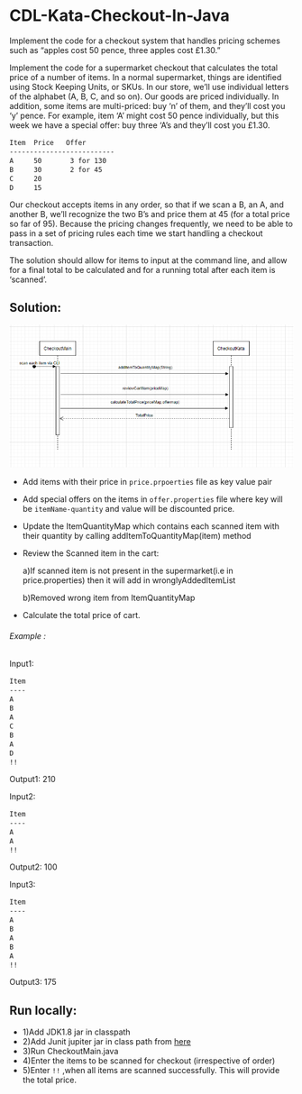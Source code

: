 # CDL-Kata-Checkout-In-Java
Implement the code for a checkout system that handles pricing schemes such as “apples cost 50 pence, three apples cost £1.30.”

Implement the code for a supermarket checkout that calculates the total price of a number of items. In a normal supermarket, things are identified using Stock Keeping Units, or SKUs. In our store, we’ll use individual letters of the alphabet (A, B, C, and so on). Our goods are priced individually. In addition, some items are multi-priced: buy ‘n’ of them, and they’ll cost you ‘y’ pence. For example, item ‘A’ might cost 50 pence individually, but this week we have a special offer: buy three ‘A’s and they’ll cost you £1.30.

    Item  Price   Offer
    --------------------------
    A     50       3 for 130
    B     30       2 for 45
    C     20
    D     15

Our checkout accepts items in any order, so that if we scan a B, an A, and another B, we’ll recognize the two B’s and price them at 45 (for a total price so far of 95). Because the pricing changes frequently, we need to be able to pass in a set of pricing rules each time we start handling a checkout transaction.

The solution should allow for items to input at the command line, and allow for a final total to be calculated and for a running total after each item is ‘scanned’.

## **Solution:**

![img_1.png](img_1.png)

* Add items with their price in `price.prpoerties` file as key value pair
* Add special offers on the items in `offer.properties` file where key will be `itemName-quantity` and value will be discounted price.
* Update the ItemQuantityMap which contains each scanned item with their quantity by calling addItemToQuantityMap(item) method
* Review the Scanned item in the cart:

    a)If scanned item is not present in the supermarket(i.e in price.properties) then it will add in wronglyAddedItemList

    b)Removed wrong item from ItemQuantityMap

* Calculate the total price of cart.

###### Example :
Input1:

    Item  
    ----
    A     
    B     
    A   
    C  
    B
    A
    D
    !!
Output1: 210

Input2:

    Item  
    ----
    A     
    A  
    !!
Output2: 100

Input3:

    Item  
    ----
    A     
    B
    A
    B
    A
    !!
Output3: 175


## **Run locally:**

* 1)Add JDK1.8 jar in classpath
* 2)Add Junit jupiter jar in class path from [here](https://jar-download.com/artifacts/org.junit.jupiter/junit-jupiter-api)
* 3)Run CheckoutMain.java
* 4)Enter the items to be scanned for checkout (irrespective of order)
* 5)Enter `!!` ,when all items are scanned successfully. This will provide the total price.


